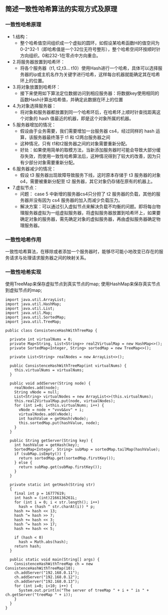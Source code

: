 ## 简述一致性哈希算法的实现方式及原理

### 一致性哈希原理
- 1.结构：
    - 整个哈希值空间组织成一个虚拟的圆环，如假设某哈希函数H的值空间为0-2^32-1（即哈希值是一个32位无符号整形），整个哈希空间环按顺时针方向组织。0和232-1在零点中方向重合。
- 2.将服务器放置到哈希环：
    - 将各个服务器（t1, t2,t3... t10）使用Hash进行一个哈希，具体可以选择服务器的ip或主机名作为关键字进行哈希，这样每台机器就能确定其在哈希环上的位置。
- 3.将对象放置到哈希环：
    - 接下来使用如下算法定位数据访问到相应服务器：将数据key使用相同的函数Hash计算出哈希值，并确定此数据在环上的位置
- 4.为对象选择服务器：
    - 将对象和服务器都放置到同一个哈希环后，在哈希环上顺时针查找距离这个对象的 hash 值最近的机器，即是这个对象所属的机器。 
- 5.服务器增加的情况：
    - 假设由于业务需要，我们需要增加一台服务器 cs4，经过同样的 hash 运算，该服务器最终落于 t1 和 t2两台服务器之间
    - 这种情况，只有 t1和t2服务器之间的对象需要重新分配。
    - 好处：如果使用简单的取模方法，当新添加服务器时可能会导致大部分缓存失效，而使用一致性哈希算法后，这种情况得到了较大的改善，因为只有少部分对象需要重新分配。
- 6.服务器减少的情况：
    - 假设 t3 服务器出现故障导致服务下线，这时原本存储于 t3 服务器的对象 o4，需要被重新分配至 t2 服务器，其它对象仍存储在原有的机器上。
- 7.虚拟节点：
    - 问题： case 5 中新增的服务器cs4只分担了 t2 服务器的负载，其他的服务器并没有因为 cs4 服务器的加入而减少负载压力。
    - 解决方案：可以通过引入虚拟节点来解决负载不均衡的问题。即将每台物理服务器虚拟为一组虚拟服务器，将虚拟服务器放置到哈希环上，如果要确定对象的服务器，需先确定对象的虚拟服务器，再由虚拟服务器确定物理服务器。

### 一致性哈希作用
一致性哈希算法，在移除或者添加一个服务器时，能够尽可能小地改变已存在的服务请求与处理请求服务器之间的映射关系。


### 一致性哈希实现
使用TreeMap来保存虚拟节点到真实节点的map;
使用HashMap来保存真实节点到虚拟节点的map;

```
import java.util.ArrayList;
import java.util.HashMap;
import java.util.List;
import java.util.Map;
import java.util.SortedMap;
import java.util.TreeMap;

public class ConsistenceHashWithTreeMap {

  private int virtualNums = 0;
  private Map<String, List<String>> real2VirtualMap = new HashMap<>();
  private SortedMap<Integer, String> sortedMap = new TreeMap<>();

  private List<String> realNodes = new ArrayList<>();

  public ConsistenceHashWithTreeMap(int virtualNums) {
    this.virtualNums = virtualNums;
  }

  public void addServer(String node) {
    realNodes.add(node);
    String vNode = null;
    List<String> virtualNodes = new ArrayList<>(this.virtualNums);
    this.real2VirtualMap.put(node, virtualNodes);
    for (int i=0; i<this.virtualNums; i++) {
      vNode = node + "vvv&&vv" + i;
      virtualNodes.add(vNode);
      int hashValue = getHash(vNode);
      this.sortedMap.put(hashValue, node);
    }
  }

  public String getServer(String key) {
    int hashValue = getHash(key);
    SortedMap<Integer, String> subMap = sortedMap.tailMap(hashValue);
    if (subMap.isEmpty()) {
      return sortedMap.get(sortedMap.firstKey());
    } else {
      return subMap.get(subMap.firstKey());
    }
  }

  private static int getHash(String str)
  {
    final int p = 16777619;
    int hash = (int)2166136261L;
    for (int i = 0; i < str.length(); i++)
      hash = (hash ^ str.charAt(i)) * p;
    hash += hash << 13;
    hash ^= hash >> 7;
    hash += hash << 3;
    hash ^= hash >> 17;
    hash += hash << 5;

    if (hash < 0)
      hash = Math.abs(hash);
    return hash;
  }

  public static void main(String[] args) {
    ConsistenceHashWithTreeMap ch = new ConsistenceHashWithTreeMap(10);
    ch.addServer("192.168.0.11");
    ch.addServer("192.168.0.12");
    ch.addServer("192.168.0.13");
    for (int i=0; i<10; i++) {
      System.out.println("The server of treeMap " + i + " is " + ch.getServer("treeMap " + i));
    }
  }
}
```
